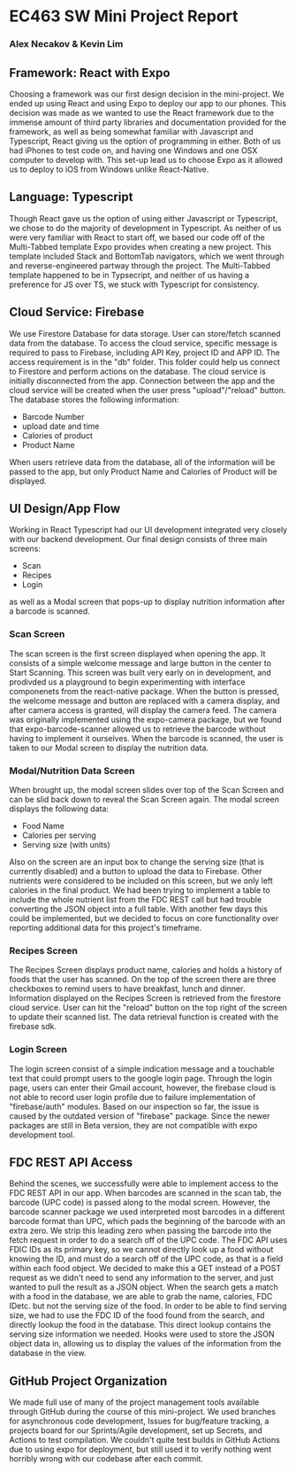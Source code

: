 # EC463 SW Mini Project Report
### Alex Necakov & Kevin Lim

## Framework: React with Expo
Choosing a framework was our first design decision in the mini-project. We ended up using React and using Expo to deploy our app to our phones. This decision was made as we wanted to use the React framework due to the immense amount of third party libraries and documentation provided for the framework, as well as being somewhat familiar with Javascript and Typescript, React giving us the option of programming in either. Both of us had iPhones to test code on, and having one Windows and one OSX computer to develop with. This set-up lead us to choose Expo as it allowed us to deploy to iOS from Windows unlike React-Native.

## Language: Typescript
Though React gave us the option of using either Javascript or Typescript, we chose to do the majority of development in Typescript. As neither of us were very familiar with React to start off, we based our code off of the Multi-Tabbed template Expo provides when creating a new project. This template included Stack and BottomTab navigators, which we went through and reverse-engineered partway through the project. The Multi-Tabbed template happened to be in Typsecript, and neither of us having a preference for JS over TS, we stuck with Typescript for consistency.

## Cloud Service: Firebase
We use Firestore Database for data storage. User can store/fetch scanned data from the database. To access the cloud service, specific message is required to pass to Firebase, including API Key, project ID and APP ID. The access requirement is in the "db" folder. This folder could help us connect to Firestore and perform actions on the database. The cloud service is initially disconnected from the app. Connection between the app and the cloud service will be created when the user press "upload"/"reload" button. The database stores the following information:

 - Barcode Number
 - upload date and time
 - Calories of product
 - Product Name

When users retrieve data from the database, all of the information will be passed to the app, but only Product Name and Calories of Product will be displayed.

## UI Design/App Flow
Working in React Typescript had our UI development integrated very closely with our backend development. Our final design consists of three main screens: 
 - Scan 
 - Recipes
 - Login 
 
 as well as a Modal screen that pops-up to display nutrition information after a barcode is scanned. 
### Scan Screen
The scan screen is the first screen displayed when opening the app. It consists of a simple welcome message and large button in the center to Start Scanning. This screen was built very early on in development, and prodivded us a playground to begin experimenting with interface componenets from the react-native package. When the button is pressed, the welcome message and button are replaced with a camera display, and after camera access is granted, will display the camera feed. The camera was originally implemented using the expo-camera package, but we found that expo-barcode-scanner allowed us to retrieve the barcode without having to implement it ourselves. When the barcode is scanned, the user is taken to our Modal screen to display the nutrition data.
### Modal/Nutrition Data Screen
When brought up, the modal screen slides over top of the Scan Screen and can be slid back down to reveal the Scan Screen again. The modal screen displays the following data:
 - Food Name
 - Calories per serving
 - Serving size (with units)

Also on the screen are an input box to change the serving size (that is currently disabled) and a button to upload the data to Firebase. Other nutrients were considered to be included on this screen, but we only left calories in the final product. We had been trying to implement a table to include the whole nutrient list from the FDC REST call but had trouble converting the JSON object into a full table. With another few days this could be implemented, but we decided to focus on core functionality over reporting additional data for this project's timeframe.
### Recipes Screen
The Recipes Screen displays product name, calories and holds a history of foods that the user has scanned. On the top of the screen there are three checkboxes to remind users to have breakfast, lunch and dinner. Information displayed on the Recipes Screen is retrieved from the firestore cloud service. User can hit the "reload" button on the top right of the screen to update their scanned list. The data retrieval function is created with the firebase sdk.
### Login Screen
The login screen consist of a simple indication message and a touchable text that could prompt users to the google login page. Through the login page, users can enter their Gmail account, however, the firebase cloud is not able to record user login profile due to failure implementation of "firebase/auth" modules. Based on our inspection so far, the issue is caused by the outdated version of "firebase" package. Since the newer packages are still in Beta version, they are not compatible with expo development tool.

## FDC REST API Access
Behind the scenes, we successfully were able to implement access to the FDC REST API in our app. When barcodes are scanned in the scan tab, the barcode (UPC code) is passed along to the modal screen. However, the barcode scanner package we used interpreted most barcodes in a different barcode format than UPC, which pads the beginning of the barcode with an extra zero. We strip this leading zero when passing the barcode into the fetch request in order to do a search off of the UPC code. The FDC API uses FDIC IDs as its primary key, so we cannot directly look up a food without knowing the ID, and must do a search off of the UPC code, as that is a field within each food object. We decided to make this a GET instead of a POST request as we didn't need to send any information to the server, and just wanted to pull the result as a JSON object. When the search gets a match with a food in the database, we are able to grab the name, calories, FDC IDetc. but not the serving size of the food. In order to be able to find serving size, we had to use the FDC ID of the food found from the search, and directly lookup the food in the database. This direct lookup contains the serving size information we needed. Hooks were used to store the JSON object data in, allowing us to display the values of the information from the database in the view.

## GitHub Project Organization
We made full use of many of the project management tools available through GitHub during the course of this mini-project. We used branches for asynchronous code development, Issues for bug/feature tracking, a projects board for our Sprints/Agile development, set up Secrets, and Actions to test compilation. We couldn't quite test builds in GitHub Actions due to using expo for deployment, but still used it to verify nothing went horribly wrong with our codebase after each commit.